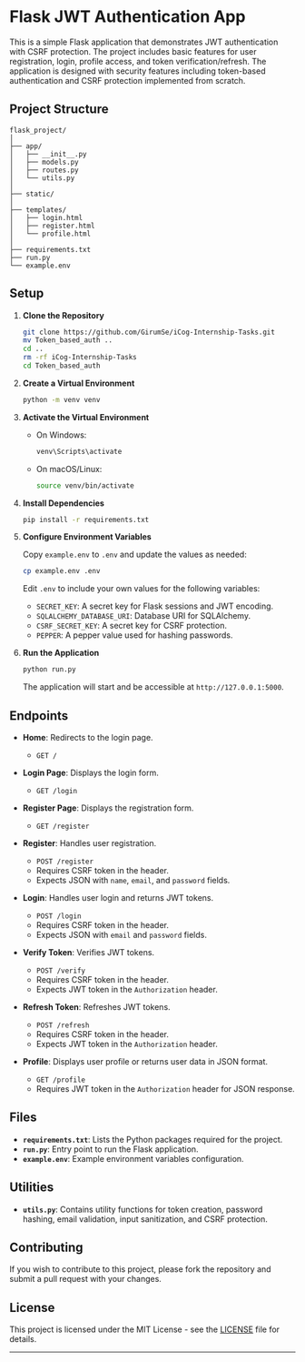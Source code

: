 # Flask JWT Authentication App

This is a simple Flask application that demonstrates JWT authentication with CSRF protection. The project includes basic features for user registration, login, profile access, and token verification/refresh. The application is designed with security features including token-based authentication and CSRF protection implemented from scratch.

## Project Structure

```
flask_project/
│
├── app/
│   ├── __init__.py
│   ├── models.py
│   ├── routes.py
│   └── utils.py
│
├── static/
│
├── templates/
│   ├── login.html
│   ├── register.html
│   └── profile.html
│
├── requirements.txt
├── run.py
└── example.env
```

## Setup

1. **Clone the Repository**

   ```bash
   git clone https://github.com/GirumSe/iCog-Internship-Tasks.git
   mv Token_based_auth ..
   cd ..
   rm -rf iCog-Internship-Tasks
   cd Token_based_auth
   ```

2. **Create a Virtual Environment**

   ```bash
   python -m venv venv
   ```

3. **Activate the Virtual Environment**

   - On Windows:
     ```bash
     venv\Scripts\activate
     ```
   - On macOS/Linux:
     ```bash
     source venv/bin/activate
     ```

4. **Install Dependencies**

   ```bash
   pip install -r requirements.txt
   ```

5. **Configure Environment Variables**

   Copy `example.env` to `.env` and update the values as needed:

   ```bash
   cp example.env .env
   ```

   Edit `.env` to include your own values for the following variables:
   
   - `SECRET_KEY`: A secret key for Flask sessions and JWT encoding.
   - `SQLALCHEMY_DATABASE_URI`: Database URI for SQLAlchemy.
   - `CSRF_SECRET_KEY`: A secret key for CSRF protection.
   - `PEPPER`: A pepper value used for hashing passwords.

6. **Run the Application**

   ```bash
   python run.py
   ```

   The application will start and be accessible at `http://127.0.0.1:5000`.

## Endpoints

- **Home**: Redirects to the login page.
  - `GET /`

- **Login Page**: Displays the login form.
  - `GET /login`

- **Register Page**: Displays the registration form.
  - `GET /register`

- **Register**: Handles user registration.
  - `POST /register`
  - Requires CSRF token in the header.
  - Expects JSON with `name`, `email`, and `password` fields.

- **Login**: Handles user login and returns JWT tokens.
  - `POST /login`
  - Requires CSRF token in the header.
  - Expects JSON with `email` and `password` fields.

- **Verify Token**: Verifies JWT tokens.
  - `POST /verify`
  - Requires CSRF token in the header.
  - Expects JWT token in the `Authorization` header.

- **Refresh Token**: Refreshes JWT tokens.
  - `POST /refresh`
  - Requires CSRF token in the header.
  - Expects JWT token in the `Authorization` header.

- **Profile**: Displays user profile or returns user data in JSON format.
  - `GET /profile`
  - Requires JWT token in the `Authorization` header for JSON response.

## Files

- **`requirements.txt`**: Lists the Python packages required for the project.
- **`run.py`**: Entry point to run the Flask application.
- **`example.env`**: Example environment variables configuration.

## Utilities

- **`utils.py`**: Contains utility functions for token creation, password hashing, email validation, input sanitization, and CSRF protection.

## Contributing

If you wish to contribute to this project, please fork the repository and submit a pull request with your changes.

## License

This project is licensed under the MIT License - see the [LICENSE](LICENSE) file for details.

---

